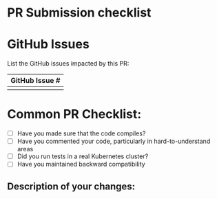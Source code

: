 # PR Submission checklist

# GitHub Issues
List the GitHub issues impacted by this PR:

| GitHub Issue # |
| -------------- |
| |

# Common PR Checklist:

- [ ] Have you made sure that the code compiles?
- [ ] Have you commented your code, particularly in hard-to-understand areas
- [ ] Did you run tests in a real Kubernetes cluster?
- [ ] Have you maintained backward compatibility

## Description of your changes:
<your change goes here>
